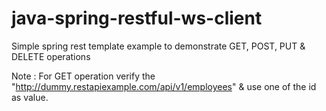 # java-spring-restful-ws-client

Simple spring rest template example to demonstrate GET, POST, PUT & DELETE operations

Note : For GET operation verify the "http://dummy.restapiexample.com/api/v1/employees" & use one of the id as value.
